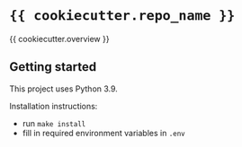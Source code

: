 # `{{ cookiecutter.repo_name }}`

{{ cookiecutter.overview }}

## Getting started

This project uses Python 3.9.

Installation instructions:

* run `make install`
* fill in required environment variables in `.env`
